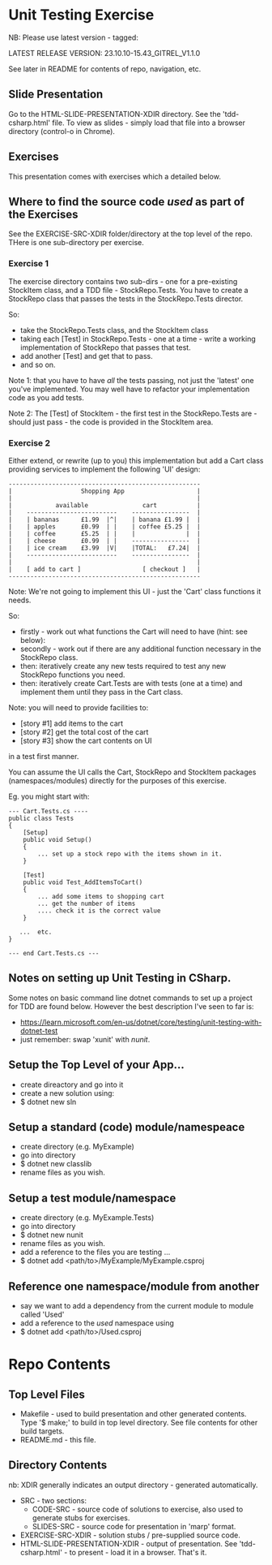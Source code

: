 # Unit Testing Exercise
NB: Please use latest version - tagged:

<!-- ### EG-VERSION-TAG -->
LATEST RELEASE VERSION: 23.10.10-15.43_GITREL_V1.1.0
<!-- ### END ### -->

See later in README for contents of repo, navigation, etc.

## Slide Presentation
Go to the HTML-SLIDE-PRESENTATION-XDIR directory.
See the 'tdd-csharp.html' file.
To view as slides - simply load that file into a browser directory (control-o in Chrome).

## Exercises
This presentation comes with exercises which a detailed below.

## Where to find the source code *used* as part of the Exercises
See the EXERCISE-SRC-XDIR folder/directory at the top level of the repo.
THere is one sub-directory per exercise.

### Exercise 1
The exercise directory contains two sub-dirs - one for a pre-existing StockItem class, and a TDD file - StockRepo.Tests. You have to create a StockRepo class that passes the tests in the StockRepo.Tests director.

So:
* take the StockRepo.Tests class, and the StockItem class
* taking each [Test] in StockRepo.Tests - one at a time - write a working implementation of StockRepo that passes that test.
* add another [Test] and get that to pass.
* and so on.

Note 1: that you have to have *all* the tests passing, not just the 'latest' one you've implemented.
You may well have to refactor your implementation code as you add tests.

Note 2: The [Test] of StockItem - the first test in the StockRepo.Tests are - should just pass - the code is provided in the StockItem area.

### Exercise 2

Either extend, or rewrite (up to you) this implementation but add a Cart class providing services to implement the following 'UI' design:

<!-- ### EG-CART-EXERCISE-UI -->
```
-----------------------------------------------------
|                   Shopping App                    |
|                                                   |
|            available               cart           |
|    -------------------------    ----------------  |
|    | bananas      £1.99  |^|    | banana £1.99 |  |
|    | apples       £0.99  | |    | coffee £5.25 |  |
|    | coffee       £5.25  | |    |              |  |  
|    | cheese       £0.99  | |    ----------------  |
|    | ice cream    £3.99  |V|    |TOTAL:   £7.24|  |
|    -------------------------    ----------------  |
|                                                   |
|    [ add to cart ]                 [ checkout ]   |
-----------------------------------------------------      

```
<!-- ### END ### UI -->

Note: We're not going to implement this UI - just the 'Cart' class functions it needs.

So:
* firstly - work out what functions the Cart will need to have (hint: see below):
* secondly - work out if there are any additional function necessary in the StockRepo class.
* then: iteratively create any new tests required to test any new StockRepo functions you need.
* then: iteratively create Cart.Tests are with tests (one at a time) and implement them until they pass in the Cart class.


Note: you will need to provide facilities to:
* [story #1] add items to the cart             
* [story #2] get the total cost of the cart
* [story #3] show the cart contents on UI

in a test first manner. 

You can assume the UI calls the Cart, StockRepo and StockItem packages (namespaces/modules) directly for the purposes of this exercise.

Eg. you might start with:

```
--- Cart.Tests.cs ----
public class Tests
{
    [Setup]
    public void Setup()
    {
        ... set up a stock repo with the items shown in it.
    }

    [Test]
    public void Test_AddItemsToCart()
    { 
        ... add some items to shopping cart
        ... get the number of items
        .... check it is the correct value
    }

   ...  etc.
}

--- end Cart.Tests.cs ---
```

## Notes on setting up Unit Testing in CSharp.

Some notes on basic command line dotnet commands to set up a project for TDD are found below.
However the best description I've seen to far is:
* https://learn.microsoft.com/en-us/dotnet/core/testing/unit-testing-with-dotnet-test
* just remember: swap 'xunit' with *nunit*.

## Setup the Top Level of your App...
* create direactory and go into it
* create a new solution using:
* $ dotnet new sln

## Setup a standard (code) module/namespeace
* create directory (e.g. MyExample)
* go into directory
* $ dotnet new classlib
* rename files as you wish. 

## Setup a test module/namespace
* create directory (e.g. MyExample.Tests)
* go into directory
* $ dotnet new nunit
* rename files as you wish.
* add a reference to the files you are testing ...
* $ dotnet add <path/to>/MyExample/MyExample.csproj

## Reference one namespace/module from another
* say we want to add a dependency from the current module to module called 'Used'
* add a reference to the *used* namespace using
* $ dotnet add <path/to>/Used.csproj

# Repo Contents
## Top Level Files
* Makefile - used to build presentation and other generated contents. Type '$ make;' to build in top level directory. See file contents for other build targets.
* README.md - this file.

## Directory Contents
nb: XDIR generally indicates an output directory - generated automatically.

* SRC - two sections:
	* CODE-SRC - source code of solutions to exercise, also used to generate stubs for exercises.
	* SLIDES-SRC - source code for presentation in 'marp' format.
* EXERCISE-SRC-XDIR - solution stubs / pre-supplied source code.
* HTML-SLIDE-PRESENTATION-XDIR - output of presentation. See 'tdd-csharp.html' - to present - load it in a browser. That's it.

